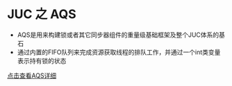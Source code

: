 # JUC 之 AQS

- AQS是用来构建锁或者其它同步器组件的重量级基础框架及整个JUC体系的基石
- 通过内置的FIFO队列来完成资源获取线程的排队工作，并通过一个int类变量表示持有锁的状态

[点击查看AQS详细](https://gitee.com/zj-dreamly/lemon-guide/blob/main/JAVA.md)

